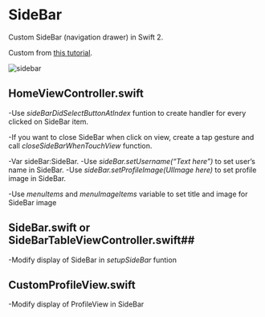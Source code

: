 # SideBar
Custom SideBar (navigation drawer) in Swift 2.

Custom from [this tutorial](https://www.youtube.com/watch?v=qaLiZgUK2T0).

![sidebar](https://cloud.githubusercontent.com/assets/20257815/17294125/f48ab2d8-581e-11e6-9338-11384410e44e.gif)

## HomeViewController.swift ##
-Use *sideBarDidSelectButtonAtIndex* funtion to create handler for every clicked on SideBar item.

-If you want to close SideBar when click on view, create a tap gesture and call *closeSideBarWhenTouchView* function.

-Var sideBar:SideBar.
-Use *sideBar.setUsername(“Text here”)* to set user’s name in SideBar.
-Use *sideBar.setProfileImage(UIImage here)* to set profile image in SideBar.

-Use *menuItems* and *menuImageItems* variable to set title and image for SideBar image

## SideBar.swift or SideBarTableViewController.swift##
-Modify display of SideBar in *setupSideBar* funtion


## CustomProfileView.swift ##
-Modify display of ProfileView in SideBar

